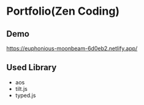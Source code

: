 
# Portfolio(Zen Coding)



## Demo
https://euphonious-moonbeam-6d0eb2.netlify.app/


## Used Library
- aos
- tilt.js
- typed.js

